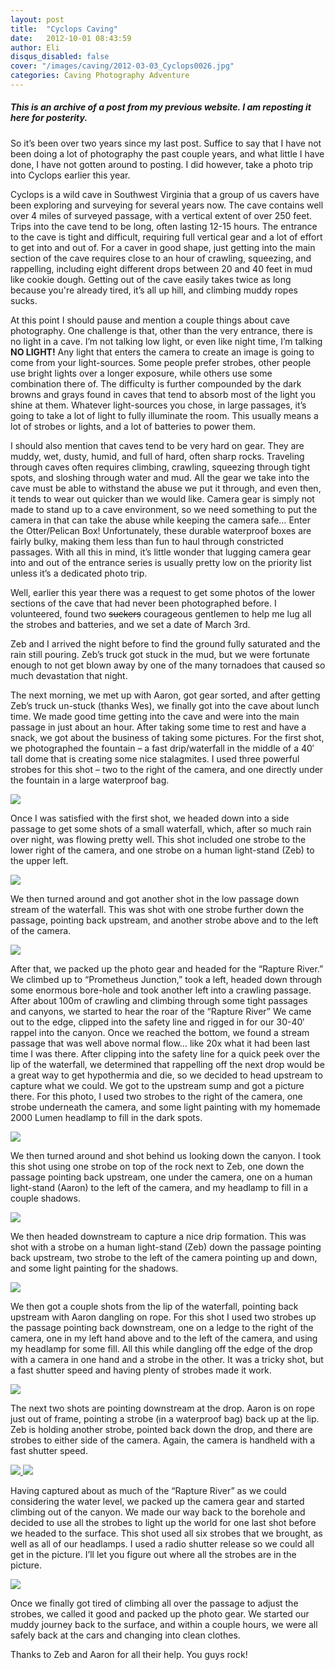 ```yaml
---
layout: post
title:  "Cyclops Caving"
date:   2012-10-01 08:43:59
author: Eli
disqus_disabled: false
cover: "/images/caving/2012-03-03_Cyclops0026.jpg"
categories: Caving Photography Adventure
---
```


##### This is an archive of a post from my previous website.  I am reposting it here for posterity.

So it’s been over two years since my last post.  Suffice to say that I have not been doing a lot of photography the past couple years, and what little I have done, I have not gotten around to posting.  I did however, take a photo trip into Cyclops earlier this year.

Cyclops is a wild cave in Southwest Virginia that a group of us cavers have been exploring and surveying for several years now.  The cave contains well over 4 miles of surveyed passage, with a vertical extent of over 250 feet.  Trips into the cave tend to be long, often lasting 12-15 hours.  The entrance to the cave is tight and difficult, requiring full vertical gear and a lot of effort to get into and out of.  For a caver in good shape, just getting into the main section of the cave requires close to an hour of crawling, squeezing, and rappelling, including eight different drops between 20 and 40 feet in mud like cookie dough.  Getting out of the cave easily takes twice as long because you're already tired, it’s all up hill, and climbing muddy ropes sucks.

At this point I should pause and mention a couple things about cave photography.  One challenge is that, other than the very entrance, there is no light in a cave.  I’m not talking low light, or even like night time, I’m talking **NO LIGHT!**  Any light that enters the camera to create an image is going to come from your light-sources.  Some people prefer strobes, other people use bright lights over a longer exposure, while others use some combination there of.  The difficulty is further compounded by the dark browns and grays found in caves that tend to absorb most of the light you shine at them.  Whatever light-sources you chose, in large passages, it’s going to take a lot of light to fully illuminate the room.  This usually means a lot of strobes or lights, and a lot of batteries to power them.

I should also mention that caves tend to be very hard on gear.  They are muddy, wet, dusty, humid, and full of hard, often sharp rocks.  Traveling through caves often requires climbing, crawling, squeezing through tight spots, and sloshing through water and mud.  All the gear we take into the cave must be able to withstand the abuse we put it through, and even then, it tends to wear out quicker than we would like.  Camera gear is simply not made to stand up to a cave environment, so we need something to put the camera in that can take the abuse while keeping the camera safe… Enter the Otter/Pelican Box!  Unfortunately, these durable waterproof boxes are fairly bulky, making them less than fun to haul through constricted passages.  With all this in mind, it’s little wonder that lugging camera gear into and out of the entrance series is usually pretty low on the priority list unless it’s a dedicated photo trip.

Well, earlier this year there was a request to get some photos of the lower sections of the cave that had never been photographed before.  I volunteered, found two ~~suckers~~ courageous gentlemen to help me lug all the strobes and batteries, and we set a date of March 3rd.

Zeb and I arrived the night before to find the ground fully saturated and the rain still pouring.  Zeb’s truck got stuck in the mud, but we were fortunate enough to not get blown away by one of the many tornadoes that caused so much devastation that night.

The next morning, we met up with Aaron, got gear sorted, and after getting Zeb’s truck un-stuck (thanks Wes), we finally got into the cave about lunch time.  We made good time getting into the cave and were into the main passage in just about an hour.  After taking some time to rest and have a snack, we got about the business of taking some pictures.  For the first shot, we photographed the fountain – a fast drip/waterfall in the middle of a 40′ tall dome that is creating some nice stalagmites.  I used three powerful strobes for this shot – two to the right of the camera, and one directly under the fountain in a large waterproof bag.

<a href="{{ site.baseurl }}/images/caving/2012-03-03_Cyclops0021.jpg" id="galleryImage">
  <img src="{{ site.baseurl }}/images/caving/thumb/2012-03-03_Cyclops0021-th.jpg" class="galleryThumb" />
</a>

Once I was satisfied with the first shot, we headed down into a side passage to get some shots of a small waterfall, which, after so much rain over night, was flowing pretty well.  This shot included one strobe to the lower right of the camera, and one strobe on a human light-stand (Zeb) to the upper left.

<a href="{{ site.url }}/images/caving/2012-03-03_Cyclops0022.jpg" id="galleryImage">
  <img src="{{ site.url }}/images/caving/thumb/2012-03-03_Cyclops0022-th.jpg" class="galleryThumb" />
</a>

We then turned around and got another shot in the low passage down stream of the waterfall.  This was shot with one strobe further down the passage, pointing back upstream, and another strobe above and to the left of the camera.

<a href="{{ site.url }}/images/caving/2012-03-03_Cyclops0025.jpg" id="galleryImage">
  <img src="{{ site.url }}/images/caving/thumb/2012-03-03_Cyclops0025-th.jpg" class="galleryThumb" />
</a>

After that, we packed up the photo gear and headed for the “Rapture River.”  We climbed up to “Prometheus Junction,” took a left, headed down through some enormous bore-hole and took another left into a crawling passage.  After about 100m of crawling and climbing through some tight passages and canyons, we started to hear the roar of the “Rapture River”  We came out to the edge, clipped into the safety line and rigged in for our 30-40′ rappel into the canyon.  Once we reached the bottom, we found a stream passage that was well above normal flow… like 20x what it had been last time I was there.  After clipping into the safety line for a quick peek over the lip of the waterfall, we determined that rappelling off the next drop would be a great way to get hypothermia and die, so we decided to head upstream to capture what we could.  We got to the upstream sump and got a picture there.  For this photo, I used two strobes to the right of the camera, one strobe underneath the camera, and some light painting with my homemade 2000 Lumen headlamp to fill in the dark spots.

<a href="{{ site.url }}/images/caving/2012-03-03_Cyclops0026.jpg" id="galleryImage">
  <img src="{{ site.url }}/images/caving/thumb/2012-03-03_Cyclops0026-th.jpg" class="galleryThumb" />
</a>

We then turned around and shot behind us looking down the canyon.  I took this shot using one strobe on top of the rock next to Zeb, one down the passage pointing back upstream, one under the camera, one on a human light-stand (Aaron) to the left of the camera, and my headlamp to fill in a couple shadows.

<a href="{{ site.url }}/images/caving/2012-03-03_Cyclops0030.jpg" id="galleryImage">
  <img src="{{ site.url }}/images/caving/thumb/2012-03-03_Cyclops0030-th.jpg" class="galleryThumb" />
</a>

We then headed downstream to capture a nice drip formation.  This was shot with a strobe on a human light-stand (Zeb) down the passage pointing back upstream, two strobe to the left of the camera pointing up and down, and some light painting for the shadows.

<a href="{{ site.url }}/images/caving/2012-03-03_Cyclops0031.jpg" id="galleryImage">
  <img src="{{ site.url }}/images/caving/thumb/2012-03-03_Cyclops0031-th.jpg" class="galleryThumb" />
</a>

We then got a couple shots from the lip of the waterfall, pointing back upstream with Aaron dangling on rope.  For this shot I used two strobes up the passage pointing back downstream, one on a ledge to the right of the camera, one in my left hand above and to the left of the camera, and using my headlamp for some fill.  All this while dangling off the edge of the drop with a camera in one hand and a strobe in the other.  It was a tricky shot, but a fast shutter speed and having plenty of strobes made it work.

<a href="{{ site.url }}/images/caving/2012-03-03_Cyclops0035.jpg" id="galleryImage">
  <img src="{{ site.url }}/images/caving/thumb/2012-03-03_Cyclops0035-th.jpg" class="galleryThumb" />
</a>

The next two shots are pointing  downstream at the drop.  Aaron is on rope just out of frame, pointing a strobe (in a waterproof bag) back up at the lip.  Zeb is holding another strobe, pointed back down the drop, and there are strobes to either side of the camera.  Again, the camera is handheld with a fast shutter speed.

<a href="{{ site.url }}/images/caving/2012-03-03_Cyclops0036.jpg" id="galleryImage">
  <img src="{{ site.url }}/images/caving/thumb/2012-03-03_Cyclops0036-th.jpg" class="galleryThumb" />
</a>
<a href="{{ site.url }}/images/caving/2012-03-03_Cyclops0037.jpg" id="galleryImage">
  <img src="{{ site.url }}/images/caving/thumb/2012-03-03_Cyclops0037-th.jpg" class="galleryThumb" />
</a>

Having captured about as much of the “Rapture River” as we could considering the water level, we packed up the camera gear and started climbing out of the canyon.  We made our way back to the borehole and decided to use all the strobes to light up the world for one last shot before we headed to the surface.  This shot used all six strobes that we brought,  as well as all of our headlamps.  I used a radio shutter release so we could all get in the picture.  I’ll let you figure out where all the strobes are in the picture.

<a href="{{ site.url }}/images/caving/2012-03-03_Cyclops0039.jpg" id="galleryImage">
  <img src="{{ site.url }}/images/caving/thumb/2012-03-03_Cyclops0039-th.jpg" class="galleryThumb" />
</a>

Once we finally got tired of climbing all over the passage to adjust the strobes, we called it good and packed up the photo gear.  We started our muddy journey back to the surface, and within a couple hours, we were all safely back at the cars and changing into clean clothes.  

Thanks to Zeb and Aaron for all their help.  You guys rock!

